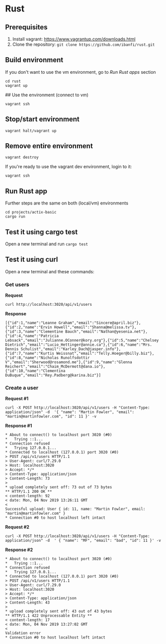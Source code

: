 # Rust

## Prerequisites

1. Install vagrant: https://www.vagrantup.com/downloads.html
2. Clone the repository: `git clone https://github.com/ibanfi/rust.git`

## Build environment

If you don't want to use the vm environment, go to _Run Rust apps_ section

```
cd rust
vagrant up
```
## Use the environment (connect to vm)

`vagrant ssh`

## Stop/start environment

`vagrant halt/vagrant up`

## Remove entire environment

`vagrant destroy`

If you're ready to use the vagrant dev environment, login to it:

`vagrant ssh`

## Run Rust app

Further steps are the same on both (local/vm) environments
```
cd projects/actix-basic
cargo run
```

## Test it using cargo test
Open a new terminal and run
```cargo test```

## Test it using curl
Open a new terminal and these commands:
### Get users
**Request**

`curl http://localhost:3020/api/v1/users`

**Response**
```
[{"id":1,"name":"Leanne Graham","email":"Sincere@april.biz"},{"id":2,"name":"Ervin Howell","email":"Shanna@melissa.tv"},{"id":3,"name":"Clementine Bauch","email":"Nathan@yesenia.net"},{"id":4,"name":"Patricia Lebsack","email":"Julianne.OConner@kory.org"},{"id":5,"name":"Chelsey Dietrich","email":"Lucio_Hettinger@annie.ca"},{"id":6,"name":"Mrs. Dennis Schulist","email":"Karley_Dach@jasper.info"},{"id":7,"name":"Kurtis Weissnat","email":"Telly.Hoeger@billy.biz"},{"id":8,"name":"Nicholas Runolfsdottir V","email":"Sherwood@rosamond.me"},{"id":9,"name":"Glenna Reichert","email":"Chaim_McDermott@dana.io"},{"id":10,"name":"Clementina DuBuque","email":"Rey.Padberg@karina.biz"}]
```
### Create a user
**Request #1**

`curl -X POST http://localhost:3020/api/v1/users -H "Content-Type: application/json" -d  '{ "name": "Martin Fowler", "email": "martin@martinfowler.com", "id": 11 }' -v`

**Response #1**
```
* About to connect() to localhost port 3020 (#0)
*   Trying ::1...
* Connection refused
*   Trying 127.0.0.1...
* Connected to localhost (127.0.0.1) port 3020 (#0)
> POST /api/v1/users HTTP/1.1
> User-Agent: curl/7.29.0
> Host: localhost:3020
> Accept: */*
> Content-Type: application/json
> Content-Length: 73
>
* upload completely sent off: 73 out of 73 bytes
** HTTP/1.1 200 OK **
< content-length: 92
< date: Mon, 04 Nov 2019 13:26:11 GMT
<
Successful upload: User { id: 11, name: "Martin Fowler", email: "martin@martinfowler.com" }
* Connection #0 to host localhost left intact
```

**Request #2**

`curl -X POST http://localhost:3020/api/v1/users -H "Content-Type: application/json" -d  ' { "name": "MF", "email": "bad", "id": 11 }' -v`

**Response #2**
```
* About to connect() to localhost port 3020 (#0)
*   Trying ::1...
* Connection refused
*   Trying 127.0.0.1...
* Connected to localhost (127.0.0.1) port 3020 (#0)
> POST /api/v1/users HTTP/1.1
> User-Agent: curl/7.29.0
> Host: localhost:3020
> Accept: */*
> Content-Type: application/json
> Content-Length: 43
>
* upload completely sent off: 43 out of 43 bytes
** HTTP/1.1 422 Unprocessable Entity **
< content-length: 17
< date: Mon, 04 Nov 2019 13:27:02 GMT
<
Validation error
* Connection #0 to host localhost left intact
```
